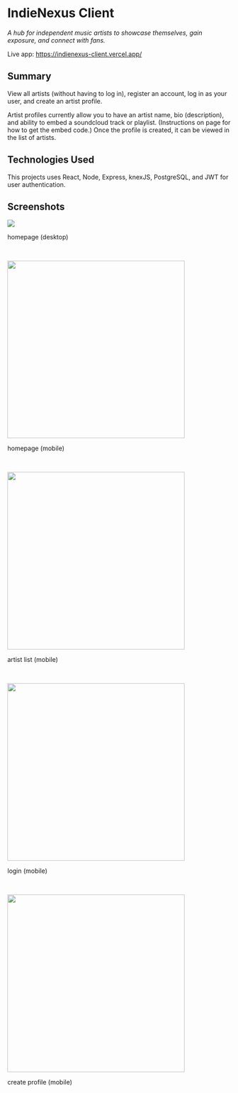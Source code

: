 # IndieNexus Client
_A hub for independent music artists to showcase themselves, gain exposure, and connect with fans._

Live app: https://indienexus-client.vercel.app/

## Summary
View all artists (without having to log in), register an account, log in as your user, and create an artist profile.

Artist profiles currently allow you to have an artist name, bio (description), and ability to embed a soundcloud track or playlist. (Instructions on page for how to get the embed code.) Once the profile is created, it can be viewed in the list of artists.

## Technologies Used
This projects uses React, Node, Express, knexJS, PostgreSQL, and JWT for user authentication.

## Screenshots


<img src='https://github.com/jessegilbride/indienexus-client/blob/master/screenshots/IndieNexus-homepage-desktop.jpeg?raw=true' width='' />
<p>homepage (desktop)</p>

&nbsp;

<img src='https://github.com/jessegilbride/indienexus-client/blob/master/screenshots/IndieNexus-homepage-mobile.jpeg?raw=true' width='400px' />
<p>homepage (mobile)</p>

&nbsp;

<img src='https://github.com/jessegilbride/indienexus-client/blob/master/screenshots/IndieNexus-artist-list-mobile.jpeg?raw=true' width='400px' />
<p>artist list (mobile)</p>

&nbsp;

<img src='https://github.com/jessegilbride/indienexus-client/blob/master/screenshots/IndieNexus-login-mobile.jpeg?raw=true' width='400px' />
<p>login (mobile)</p>

&nbsp;

<img src='https://github.com/jessegilbride/indienexus-client/blob/master/screenshots/IndieNexus-create-profile-mobile.jpeg?raw=true' width='400px' />
<p>create profile (mobile)</p>